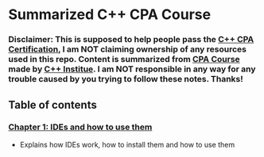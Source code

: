 # Summarized C++ CPA Course

### Disclaimer: This is supposed to help people pass the <a href="https://cppinstitute.org/cpa-c-certified-associate-programmer-certification" target="_blank">C++ CPA Certification</a>, I am NOT claiming ownership of any resources used in this repo. Content is summarized from <a href="https://cppinstitute.org/cpa-course-an-overview" target="_blank">CPA Course</a> made by <a href="https://cppinstitute.org" target="_blank">C++ Institue</a>. I am NOT responsible in any way for any trouble caused by you trying to follow these notes. Thanks!

## Table of contents 

### <a href="https://github.com/scraptechguy/CppCPACourse/blob/main/Chapter0.md" target="_blank">Chapter 1: IDEs and how to use them</a>

+ Explains how IDEs work, how to install them and how to use them 
